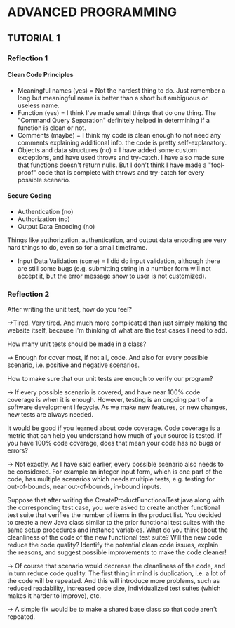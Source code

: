# ADVANCED PROGRAMMING

## TUTORIAL 1

### Reflection 1

#### Clean Code Principles
- Meaningful names (yes) = Not the hardest thing to do. Just remember a long but meaningful name is better than a short but ambiguous or useless name.
- Function (yes) = I think I've made small things that do one thing. The "Command Query Separation" definitely helped in determining if a function is clean or not.
- Comments (maybe) = I think my code is clean enough to not need any comments explaining additional info. the code is pretty self-explanatory.
- Objects and data structures (no) = I have added some custom exceptions, and have used throws and try-catch. I have also made sure that functions doesn't return nulls. But I don't think I have made a "fool-proof" code that is complete with throws and try-catch for every possible scenario.

#### Secure Coding
- Authentication (no)
- Authorization (no)
- Output Data Encoding (no)
  
Things like authorization, authentication, and output data encoding are very hard things to do, even so for a small timeframe.

- Input Data Validation (some) = I did do input validation, although there are still some bugs (e.g. submitting string in a number form will not accept it, but the error message show to user is not customized).

### Reflection 2

After writing the unit test, how do you feel?   

->Tired. Very tired. And much more complicated than just simply making the website itself, because I'm thinking of what are the test cases I need to add.

How many unit tests should be made in a class?   

-> Enough for cover most, if not all, code. And also for every possible scenario, i.e. positive and negative scenarios.

How to make sure that our unit tests are enough to verify our program?  

-> If every possible scenario is covered, and have near 100% code coverage is when it is enough. However, testing is an ongoing part of a software development lifecycle. As we make new features, or new changes, new tests are always needed.

It would be good if you learned about code coverage. Code coverage is a metric that can help you understand how much of your source is tested. If you have 100% code coverage, does that mean your code has no bugs or errors?  

-> Not exactly. As I have said earlier, every possible scenario also needs to be considered. For example an integer input form, which is one part of the code, has multiple scenarios which needs multiple tests, e.g. testing for out-of-bounds, near out-of-bounds, in-bound inputs.

Suppose that after writing the CreateProductFunctionalTest.java along with the corresponding test case, you were asked to create another functional test suite that verifies the number of items in the product list. You decided to create a new Java class similar to the prior functional test suites with the same setup procedures and instance variables.
What do you think about the cleanliness of the code of the new functional test suite? Will the new code reduce the code quality?  Identify the potential clean code issues, explain the reasons, and suggest possible improvements to make the code cleaner!

-> Of course that scenario would decrease the cleanliness of the code, and in turn reduce code quality. The first thing in mind is duplication, i.e. a lot of the code will be repeated. And this will introduce more problems, such as reduced readability, increased code size, individualized test suites (which makes it harder to improve), etc.

-> A simple fix would be to make a shared base class so that code aren't repeated.

